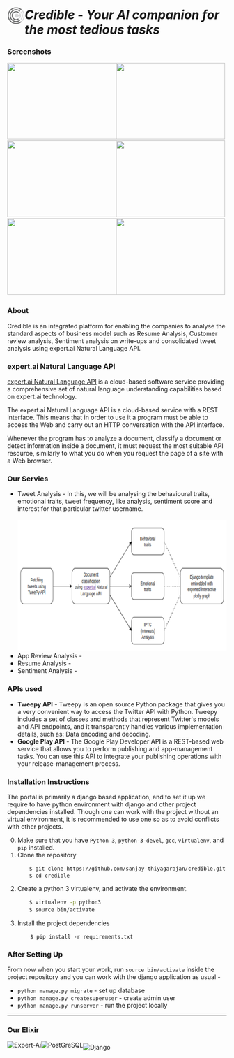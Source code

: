 # <img align="left" alt="LOGO" width="40px" src="https://github.com/Techipeeyon/Images/blob/main/icons/logo-removebg-preview.png" /><em>Credible</em> - <em>Your AI companion for the most tedious tasks</em>  

### Screenshots  
<img src = "https://user-images.githubusercontent.com/42594454/122702085-4ae8be00-d26c-11eb-96db-3852d51cc6d8.png" width="250px" height="175px"><img src = "https://user-images.githubusercontent.com/42594454/122702229-8be0d280-d26c-11eb-93fd-e9393fbe2b9c.png" width="250px" height="175px"><img src = "https://user-images.githubusercontent.com/42594454/122702293-b29f0900-d26c-11eb-8cf8-a330c8ba541a.png" width="250px" height="175px"><img src="https://user-images.githubusercontent.com/42594454/122702344-d6fae580-d26c-11eb-873c-226ae0107b6f.png" width="250px" height="175px"><img src="https://user-images.githubusercontent.com/42594454/122702903-0d853000-d26e-11eb-91ba-9c66e6b33a53.png" width="250px" height="175px"><img src="https://user-images.githubusercontent.com/42594454/122702931-1d9d0f80-d26e-11eb-9445-877f961287f7.png" width="250px" height="175px">

### About
<p> Credible is an integrated platform for enabling the companies to analyse the standard aspects of business model such as Resume Analysis, Customer review analysis, Sentiment analysis on write-ups and consolidated tweet analysis using expert.ai Natural Language API.</p>

### expert.ai Natural Language API

[expert.ai Natural Language API](https://docs.expert.ai/nlapi/latest/) is a cloud-based software service providing a comprehensive set of natural language understanding capabilities based on expert.ai technology.

<p> The expert.ai Natural Language API is a cloud-based service with a REST interface. This means that in order to use it a program must be able to access the Web and carry out an HTTP conversation with the API interface.</p>

<p>Whenever the program has to analyze a document, classify a document or detect information inside a document, it must request the most suitable API resource, similarly to what you do when you request the page of a site with a Web browser.</p>

### Our Servies
<ul>
  <li>Tweet Analysis - In this, we will be analysing the behavioural traits, emotional traits, tweet frequency, like analysis, sentiment score and interest for that particular twitter username. </li>
  <br>
  <img src="https://github.com/Techipeeyon/Images/blob/main/icons/ta.png" height="300" width="800">
  <br>
  <li>App Review Analysis - </li>
  <li>Resume Analysis - </li>
  <li>Sentiment Analysis -</li>
 </ul>
 
### APIs used
<ul>
  <li><b>Tweepy API</b> - Tweepy is an open source Python package that gives you a very convenient way to access the Twitter API with Python. Tweepy includes a set of classes and methods that represent Twitter's models and API endpoints, and it transparently handles various implementation details, such as: Data encoding and decoding.</li>
  <li><b>Google Play API</b> - The Google Play Developer API is a REST-based web service that allows you to perform publishing and app-management tasks. You can use this API to integrate your publishing operations with your release-management process.</li>
 </ul>
 
### Installation Instructions
The portal is primarily a django based application, and to set it up we require to have 
python environment with django and other project dependencies installed. Though one can
work with the project without an virtual environment,  it is recommended to use one so 
as to avoid conflicts with other projects.

0. Make sure that you have `Python 3`, `python-3-devel`, `gcc`, `virtualenv`, and `pip` installed.     
1. Clone the repository

 ```
        $ git clone https://github.com/sanjay-thiyagarajan/credible.git
        $ cd credible
 ```
2. Create a python 3 virtualenv, and activate the environment.
 ```bash
        $ virtualenv -p python3
        $ source bin/activate
 ```   
3. Install the project dependencies
    ```
        $ pip install -r requirements.txt
    ```
### After Setting Up
From now when you start your work, run ``source bin/activate`` inside the project repository and you can work with the django application as usual - 

* `python manage.py migrate` - set up database
* `python manage.py createsuperuser` - create admin user
* `python manage.py runserver`  - run the project locally
 
        
----

### Our Elixir  

  
<img align="left" alt="Expert-Ai" width="auto" height="100px" src="https://mma.prnewswire.com/media/1283900/Expert_ai_Logo.jpg?p=facebook" />
<img align="left" alt="PostGreSQL" width="auto" height="100px" src="https://upload.wikimedia.org/wikipedia/commons/thumb/3/37/Plotly-logo-01-square.png/1200px-Plotly-logo-01-square.png" />
<img align="left" alt="Django" width="auto" height="70px" style="margin-top:5px" src="https://www.djangoproject.com/m/img/logos/django-logo-positive.png" />  
  



